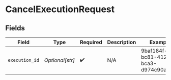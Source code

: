 # CancelExecutionRequest


## Fields

| Field                                | Type                                 | Required                             | Description                          | Example                              |
| ------------------------------------ | ------------------------------------ | ------------------------------------ | ------------------------------------ | ------------------------------------ |
| `execution_id`                       | *Optional[str]*                      | :heavy_check_mark:                   | N/A                                  | 9baf184f-bc81-4128-bca3-d974c90a12c4 |